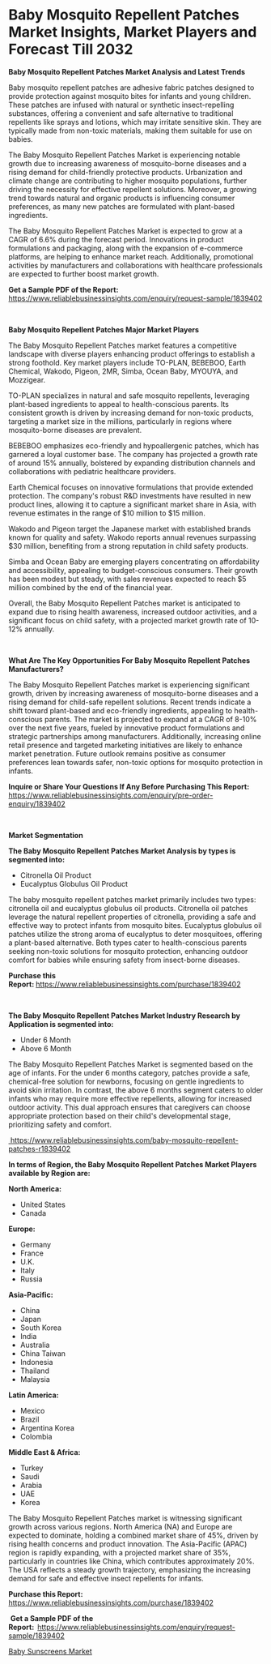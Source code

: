 <p><h1>Baby Mosquito Repellent Patches Market Insights, Market Players and Forecast Till 2032</h1></p><p><strong>Baby Mosquito Repellent Patches Market Analysis and Latest Trends</strong></p>
<p><p>Baby mosquito repellent patches are adhesive fabric patches designed to provide protection against mosquito bites for infants and young children. These patches are infused with natural or synthetic insect-repelling substances, offering a convenient and safe alternative to traditional repellents like sprays and lotions, which may irritate sensitive skin. They are typically made from non-toxic materials, making them suitable for use on babies.</p><p>The Baby Mosquito Repellent Patches Market is experiencing notable growth due to increasing awareness of mosquito-borne diseases and a rising demand for child-friendly protective products. Urbanization and climate change are contributing to higher mosquito populations, further driving the necessity for effective repellent solutions. Moreover, a growing trend towards natural and organic products is influencing consumer preferences, as many new patches are formulated with plant-based ingredients.</p><p>The Baby Mosquito Repellent Patches Market is expected to grow at a CAGR of 6.6% during the forecast period. Innovations in product formulations and packaging, along with the expansion of e-commerce platforms, are helping to enhance market reach. Additionally, promotional activities by manufacturers and collaborations with healthcare professionals are expected to further boost market growth.</p></p>
<p><strong>Get a Sample PDF of the Report:&nbsp;</strong> <a href="https://www.reliablebusinessinsights.com/enquiry/request-sample/1839402?utm_campaign=3582&utm_medium=2&utm_source=Github&utm_content=ia&utm_term=05042025&utm_id=baby-mosquito-repellent-patches">https://www.reliablebusinessinsights.com/enquiry/request-sample/1839402</a></p>
<p>&nbsp;</p>
<p><strong>Baby Mosquito Repellent Patches Major Market Players</strong></p>
<p><p>The Baby Mosquito Repellent Patches market features a competitive landscape with diverse players enhancing product offerings to establish a strong foothold. Key market players include TO-PLAN, BEBEBOO, Earth Chemical, Wakodo, Pigeon, 2MR, Simba, Ocean Baby, MYOUYA, and Mozzigear.</p><p>TO-PLAN specializes in natural and safe mosquito repellents, leveraging plant-based ingredients to appeal to health-conscious parents. Its consistent growth is driven by increasing demand for non-toxic products, targeting a market size in the millions, particularly in regions where mosquito-borne diseases are prevalent.</p><p>BEBEBOO emphasizes eco-friendly and hypoallergenic patches, which has garnered a loyal customer base. The company has projected a growth rate of around 15% annually, bolstered by expanding distribution channels and collaborations with pediatric healthcare providers.</p><p>Earth Chemical focuses on innovative formulations that provide extended protection. The company's robust R&D investments have resulted in new product lines, allowing it to capture a significant market share in Asia, with revenue estimates in the range of $10 million to $15 million.</p><p>Wakodo and Pigeon target the Japanese market with established brands known for quality and safety. Wakodo reports annual revenues surpassing $30 million, benefiting from a strong reputation in child safety products.</p><p>Simba and Ocean Baby are emerging players concentrating on affordability and accessibility, appealing to budget-conscious consumers. Their growth has been modest but steady, with sales revenues expected to reach $5 million combined by the end of the financial year.</p><p>Overall, the Baby Mosquito Repellent Patches market is anticipated to expand due to rising health awareness, increased outdoor activities, and a significant focus on child safety, with a projected market growth rate of 10-12% annually.</p></p>
<p>&nbsp;</p>
<p><strong>What Are The Key Opportunities For Baby Mosquito Repellent Patches Manufacturers?</strong></p>
<p><p>The Baby Mosquito Repellent Patches market is experiencing significant growth, driven by increasing awareness of mosquito-borne diseases and a rising demand for child-safe repellent solutions. Recent trends indicate a shift toward plant-based and eco-friendly ingredients, appealing to health-conscious parents. The market is projected to expand at a CAGR of 8-10% over the next five years, fueled by innovative product formulations and strategic partnerships among manufacturers. Additionally, increasing online retail presence and targeted marketing initiatives are likely to enhance market penetration. Future outlook remains positive as consumer preferences lean towards safer, non-toxic options for mosquito protection in infants.</p></p>
<p><strong>Inquire or Share Your Questions If Any Before Purchasing This Report:</strong> <a href="https://www.reliablebusinessinsights.com/enquiry/pre-order-enquiry/1839402?utm_campaign=3582&utm_medium=2&utm_source=Github&utm_content=ia&utm_term=05042025&utm_id=baby-mosquito-repellent-patches">https://www.reliablebusinessinsights.com/enquiry/pre-order-enquiry/1839402</a></p>
<p>&nbsp;</p>
<p><strong>Market Segmentation</strong></p>
<p><strong>The Baby Mosquito Repellent Patches Market Analysis by types is segmented into:</strong></p>
<p><ul><li>Citronella Oil Product</li><li>Eucalyptus Globulus Oil Product</li></ul></p>
<p><p>The baby mosquito repellent patches market primarily includes two types: citronella oil and eucalyptus globulus oil products. Citronella oil patches leverage the natural repellent properties of citronella, providing a safe and effective way to protect infants from mosquito bites. Eucalyptus globulus oil patches utilize the strong aroma of eucalyptus to deter mosquitoes, offering a plant-based alternative. Both types cater to health-conscious parents seeking non-toxic solutions for mosquito protection, enhancing outdoor comfort for babies while ensuring safety from insect-borne diseases.</p></p>
<p><strong>Purchase this Report:&nbsp;</strong><a href="https://www.reliablebusinessinsights.com/purchase/1839402?utm_campaign=3582&utm_medium=2&utm_source=Github&utm_content=ia&utm_term=05042025&utm_id=baby-mosquito-repellent-patches">https://www.reliablebusinessinsights.com/purchase/1839402</a></p>
<p>&nbsp;</p>
<p><strong>The Baby Mosquito Repellent Patches Market Industry Research by Application is segmented into:</strong></p>
<p><ul><li>Under 6 Month</li><li>Above 6 Month</li></ul></p>
<p><p>The Baby Mosquito Repellent Patches Market is segmented based on the age of infants. For the under 6 months category, patches provide a safe, chemical-free solution for newborns, focusing on gentle ingredients to avoid skin irritation. In contrast, the above 6 months segment caters to older infants who may require more effective repellents, allowing for increased outdoor activity. This dual approach ensures that caregivers can choose appropriate protection based on their child's developmental stage, prioritizing safety and comfort.</p></p>
<p><a href="https://www.reliablebusinessinsights.com/baby-mosquito-repellent-patches-r1839402?utm_campaign=3582&utm_medium=2&utm_source=Github&utm_content=ia&utm_term=05042025&utm_id=baby-mosquito-repellent-patches">&nbsp;https://www.reliablebusinessinsights.com/baby-mosquito-repellent-patches-r1839402</a></p>
<p><strong>In terms of Region, the Baby Mosquito Repellent Patches Market Players available by Region are:</strong></p>
<p>
    <p> <strong> North America: </strong>
        <ul>
            <li>United States</li>
            <li>Canada</li>
        </ul>
        </p> 
    <p> <strong> Europe: </strong>
        <ul>
            <li>Germany</li>
            <li>France</li>
            <li>U.K.</li>
            <li>Italy</li>
            <li>Russia</li>
        </ul>
        </p> 
    <p> <strong> Asia-Pacific: </strong>
        <ul>
            <li>China</li>
            <li>Japan</li>
            <li>South Korea</li>
            <li>India</li>
            <li>Australia</li>
            <li>China Taiwan</li>
            <li>Indonesia</li>
            <li>Thailand</li>
            <li>Malaysia</li>
        </ul>
        </p> 
    <p> <strong> Latin America: </strong>
        <ul>
            <li>Mexico</li>
            <li>Brazil</li>
            <li>Argentina Korea</li>
            <li>Colombia</li>
        </ul>
        </p> 
    <p> <strong> Middle East & Africa: </strong>
        <ul>
            <li>Turkey</li>
            <li>Saudi</li>
            <li>Arabia</li>
            <li>UAE</li>
            <li>Korea</li>
        </ul>
    </p>
    </p>
<p><p>The Baby Mosquito Repellent Patches market is witnessing significant growth across various regions. North America (NA) and Europe are expected to dominate, holding a combined market share of 45%, driven by rising health concerns and product innovation. The Asia-Pacific (APAC) region is rapidly expanding, with a projected market share of 35%, particularly in countries like China, which contributes approximately 20%. The USA reflects a steady growth trajectory, emphasizing the increasing demand for safe and effective insect repellents for infants.</p></p>
<p><strong>Purchase this Report: </strong><a href="https://www.reliablebusinessinsights.com/purchase/1839402?utm_campaign=3582&utm_medium=2&utm_source=Github&utm_content=ia&utm_term=05042025&utm_id=baby-mosquito-repellent-patches">https://www.reliablebusinessinsights.com/purchase/1839402</a></p>
<p>&nbsp;<strong>Get a Sample PDF of the Report:&nbsp;&nbsp;</strong><a href="https://www.reliablebusinessinsights.com/enquiry/request-sample/1839402?utm_campaign=3582&utm_medium=2&utm_source=Github&utm_content=ia&utm_term=05042025&utm_id=baby-mosquito-repellent-patches">https://www.reliablebusinessinsights.com/enquiry/request-sample/1839402</a></p>
<p><strong></strong></p>
<p><p><a href="https://github.com/belhejmawoue/Market-Research-Report-List-1/blob/main/baby-sunscreens-market.md?utm_campaign=3582&utm_medium=2&utm_source=Github&utm_content=ia&utm_term=05042025&utm_id=baby-mosquito-repellent-patches">Baby Sunscreens Market</a></p></p>